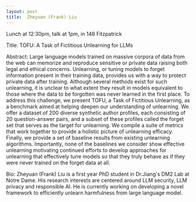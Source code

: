 ```yaml
---
layout: post
title:  Zheyuan (Frank) Liu
---
```


Lunch at 12:30pm, talk at 1pm, in 148 Fitzpatrick

Title: TOFU: A Task of Fictitious Unlearning for LLMs

Abstract: Large language models trained on massive corpora of data from the web can memorize and reproduce sensitive or private data raising both legal and ethical concerns. Unlearning, or tuning models to forget information present in their training data, provides us with a way to protect private data after training. Although several methods exist for such unlearning, it is unclear to what extent they result in models equivalent to those where the data to be forgotten was never learned in the first place. To address this challenge, we present TOFU, a Task of Fictitious Unlearning, as a benchmark aimed at helping deepen our understanding of unlearning. We offer a dataset of 200 diverse synthetic author profiles, each consisting of 20 question-answer pairs, and a subset of these profiles called the forget set that serves as the target for unlearning. We compile a suite of metrics that work together to provide a holistic picture of unlearning efficacy. Finally, we provide a set of baseline results from existing unlearning algorithms. Importantly, none of the baselines we consider show effective unlearning motivating continued efforts to develop approaches for unlearning that effectively tune models so that they truly behave as if they were never trained on the forget data at all.

Bio: Zheyuan (Frank) Liu is a first year PhD student in Dr.Jiang's DM2 Lab at Notre Dame. His research interests are centered around LLM security, LLM privacy and responsible AI. He is currently working on developing a novel framework to efficiently unlearn harmfulness from large language model.
